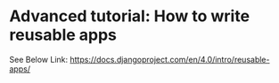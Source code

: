 # Advanced tutorial: How to write reusable apps

See Below Link:
https://docs.djangoproject.com/en/4.0/intro/reusable-apps/